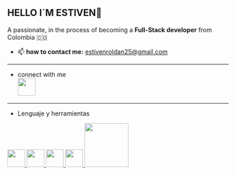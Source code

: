 ## HELLO I´M ESTIVEN👋
A passionate, in the process of becoming a **Full-Stack developer** from Colombia 🇨🇴

- 📫 **how to contact me:** estivenroldan25@gmail.com
---
- connect with me <br>
[<img src="https://img.icons8.com/?size=100&id=tvG-nQ3s2hZL&format=png&color=000000 " width="40"/>](https://www.linkedin.com/in/estiven-roldan-3b7062354)
---
- Lenguaje y herramientas
<p>
  <a href="https://lenguajehtml.com/" target="_blank">
      <img src="https://cdn.jsdelivr.net/gh/devicons/devicon/icons/html5/html5-original.svg" width="40" />
  </a>
  <a href="https://lenguajecss.com/css/introduccion/que-es-css/" target="_blank">
      <img src="https://cdn.jsdelivr.net/gh/devicons/devicon/icons/css3/css3-original.svg" width="40" />
  </a> 
  <a href="https://www.python.org/" target="_blank">
     <img src="https://cdn.jsdelivr.net/gh/devicons/devicon/icons/python/python-original.svg" width="40" />
  </a>
  <a href="https://sass-lang.com/" target="_blank">
     <img src="https://cdn.jsdelivr.net/gh/devicons/devicon/icons/sass/sass-original.svg" width="40"/>
  </a>
  <a href="https://fastapi.tiangolo.com/" target="_blank">
      <img src="https://fastapi.tiangolo.com/img/logo-margin/logo-teal.png" width="100"/>
  </a>
</p>
<!--
**EstivenR25/EstivenR25** is a ✨ _special_ ✨ repository because its `README.md` (this file) appears on your GitHub profile.

Here are some ideas to get you started:

- 🔭 I’m currently working on ...
- 🌱 I’m currently learning ...
- 👯 I’m looking to collaborate on ...
- 🤔 I’m looking for help with ...
- 💬 Ask me about ...
- 📫 How to reach me: ...
- 😄 Pronouns: ...
- ⚡ Fun fact: ...
-->
